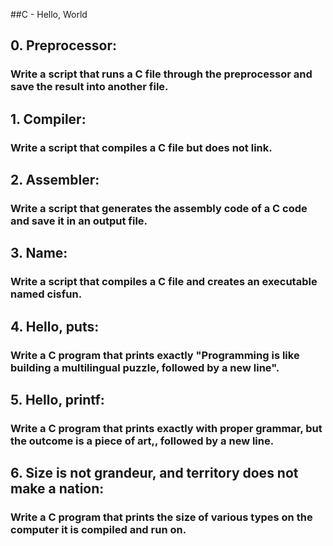 ##C - Hello, World

## 0. Preprocessor:
### Write a script that runs a C file through the preprocessor and save the result into another file.

## 1. Compiler:
   ### Write a script that compiles a C file but does not link.

## 2. Assembler:
   ### Write a script that generates the assembly code of a C code and save it in an output file.

## 3. Name:
   ### Write a script that compiles a C file and creates an executable named cisfun.

## 4. Hello, puts:
   ### Write a C program that prints exactly "Programming is like building a multilingual puzzle, followed by a new line".

## 5. Hello, printf:
   ### Write a C program that prints exactly with proper grammar, but the outcome is a piece of art,, followed by a new line.

## 6. Size is not grandeur, and territory does not make a nation:
   ### Write a C program that prints the size of various types on the computer it is compiled and run on.
   